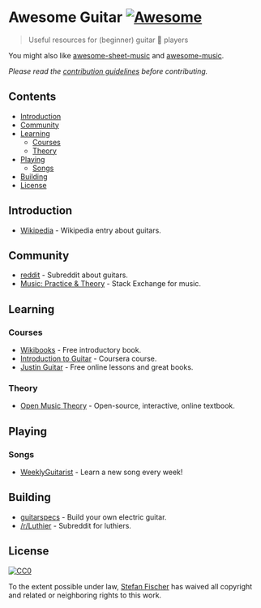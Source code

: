 # Awesome Guitar [![Awesome](https://cdn.rawgit.com/sindresorhus/awesome/d7305f38d29fed78fa85652e3a63e154dd8e8829/media/badge.svg)](https://github.com/sindresorhus/awesome)

> Useful resources for (beginner) guitar :guitar: players

You might also like [awesome-sheet-music](https://github.com/adius/awesome-sheet-music) and [awesome-music](https://github.com/ciconia/awesome-music).

*Please read the [contribution guidelines](contributing.md) before contributing.*

## Contents

<!-- START doctoc generated TOC please keep comment here to allow auto update -->
<!-- DON'T EDIT THIS SECTION, INSTEAD RE-RUN doctoc TO UPDATE -->


- [Introduction](#introduction)
- [Community](#community)
- [Learning](#learning)
  - [Courses](#courses)
  - [Theory](#theory)
- [Playing](#playing)
  - [Songs](#songs)
- [Building](#building)
- [License](#license)

<!-- END doctoc generated TOC please keep comment here to allow auto update -->

## Introduction

- [Wikipedia](https://en.wikipedia.org/wiki/Guitar) - Wikipedia entry about guitars.

## Community

- [reddit](https://www.reddit.com/r/Guitar/) - Subreddit about guitars.
- [Music: Practice & Theory](https://music.stackexchange.com/) - Stack Exchange for music.

## Learning

### Courses

- [Wikibooks](https://en.wikibooks.org/wiki/Guitar) - Free introductory book.
- [Introduction to Guitar](https://www.coursera.org/learn/guitar) - Coursera course.
- [Justin Guitar](https://www.justinguitar.com/) - Free online lessons and great books.

### Theory

- [Open Music Theory](http://openmusictheory.com/) - Open-source, interactive, online textbook.

## Playing

### Songs

- [WeeklyGuitarist](https://www.reddit.com/r/weeklyguitarist/) - Learn a new song every week!

## Building

- [guitarspecs](https://github.com/gitfrage/guitarspecs) - Build your own electric guitar.
- [/r/Luthier](https://www.reddit.com/r/Luthier/) - Subreddit for luthiers.

## License

[![CC0](http://mirrors.creativecommons.org/presskit/buttons/88x31/svg/cc-zero.svg)](https://creativecommons.org/publicdomain/zero/1.0/)

To the extent possible under law, [Stefan Fischer](https://github.com/sfischer13) has waived all copyright and related or neighboring rights to this work.
